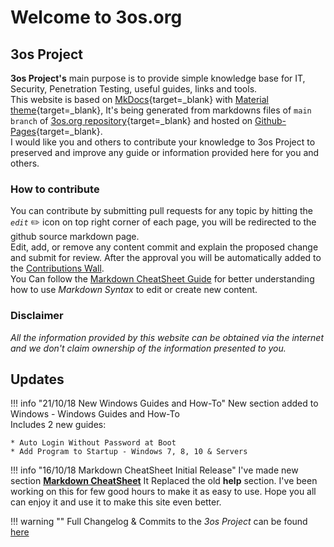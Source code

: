 # Welcome to 3os.org

## 3os Project

__3os Project's__ main purpose is to provide simple knowledge base for IT, Security, Penetration Testing, useful guides, links and tools.  
This website is based on [MkDocs](https://www.mkdocs.org/ "MkDocs Official Site"){target=_blank} with [Material theme](https://squidfunk.github.io/mkdocs-material/ "Material for MkDocs¶"){target=_blank}, It's being generated from markdowns files of `main branch` of [3os.org repository](https://github.com/fire1ce/3os.org/ "Github fire1ce/3os.org/ repository"){target=_blank} and hosted on [Github-Pages](https://pages.github.com/ "Github-Pages"){target=_blank}.  
I would like you and others to contribute your knowledge to 3os Project to preserved and improve any guide or information provided here for you and others.

### How to contribute

You can contribute by submitting pull requests for any topic by hitting the _`edit`_ :pencil2: icon on top right corner of each page, you will be redirected to the github source markdown page.  
Edit, add, or remove any content commit and explain the proposed change and submit for review. After the approval you will be automatically added to the [Contributions Wall](contributions.md "Contributions Wall").  
You Can follow the [Markdown CheatSheet Guide](/markdownCheatSheet/welcome "Markdown CheatSheet Guide") for better understanding how to use _Markdown Syntax_ to edit or create new content.

### Disclaimer

_All the information provided by this website can be obtained via the internet and we don't claim ownership of the information presented to you._

## Updates

!!! info "21/10/18 New Windows Guides and How-To"
    New section added to Windows - Windows Guides and How-To  
    Includes 2 new guides:

    * Auto Login Without Password at Boot
    * Add Program to Startup - Windows 7, 8, 10 & Servers

!!! info "16/10/18 Markdown CheatSheet Initial Release"
    I've made new section __[Markdown CheatSheet](/markdownCheatSheet/welcome "Markdown CheatSheet")__ It Replaced the old __help__ section. I've been working on this for few good hours to make it as easy to use. Hope you all can enjoy it and use it to make this site even better.

!!! warning ""
    Full Changelog & Commits to the _3os Project_ can be found [here](CHANGELOG.md "Full CHANGELOG")